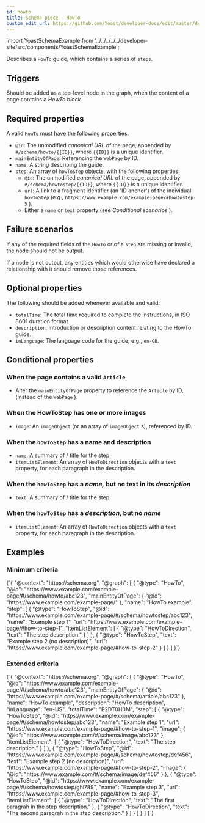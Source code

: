 ```yaml
---
id: howto
title: Schema piece - HowTo
custom_edit_url: https://github.com/Yoast/developer-docs/edit/master/docs/features/schema/pieces/howto.md
---
```

import YoastSchemaExample from '../../../../../developer-site/src/components/YoastSchemaExample';

Describes a `HowTo` guide, which contains a series of `steps`.

## Triggers
Should be added as a top-level node in the graph, when the content of a page contains a *HowTo block*.

## Required properties
A valid `HowTo` must have the following properties.

* `@id`: The unmodified  *canonical URL*  of the page, appended by `#/schema/howto/{{ID}}`, where `{{ID}}` is a unique identifier.
* `mainEntityOfPage`: Referencing the `WebPage` by ID.
* `name`: A string describing the guide.
* `step`: An array of `howToStep` objects, with the following properties:
	* `@id`: The unmodified  *canonical URL*  of the page, appended by `#/schema/howtostep/{{ID}}`, where `{{ID}}` is a unique identifier.
	* `url`: A link to a fragment identifier (an 'ID anchor') of the individual `howToStep` (e.g., `https://www.example.com/example-page/#howtostep-5` ).
	* Either a `name` or `text` property (see *Conditional scenarios* ).

## Failure scenarios
If any of the required fields of the `HowTo` or of a `step` are missing or invalid, the node should not be output.

If a node is not output, any entities which would otherwise have declared a relationship with it should remove those references.

## Optional properties
The following should be added whenever available and valid:

* `totalTime`: The total time required to complete the instructions, in ISO 8601 duration format.
* `description`: Introduction or description content relating to the HowTo guide.
* `inLanguage`: The language code for the guide; e.g., `en-GB`.

## Conditional properties
### When the page contains a valid `Article`

* Alter the `mainEntityOfPage` property to reference the `Article` by ID, (instead of the `WebPage` ).

### When the HowToStep has one or more images
* `image`: An `imageObject` (or an array of `imageObject` s), referenced by ID.

### When the `howToStep` has a name and description
* `name`: A summary of / title for the step.
* `itemListElement`: An array of `HowToDirection` objects with a `text` property, for each paragraph in the description.

### When the `howToStep` has a *name,* but no text in its *description*
* `text`: A summary of / title for the step.

### When the `howToStep` has a *description*, but no *name*
* `itemListElement`: An array of `HowToDirection` objects with a `text` property, for each paragraph in the description.

## Examples
### Minimum criteria

<YoastSchemaExample>
{`{
      "@context": "https://schema.org",
      "@graph": [
          {
              "@type": "HowTo",
              "@id": "https://www.example.com/example-page/#/schema/howto/abc123",
              "mainEntityOfPage": {
                  "@id": "https://www.example.com/example-page/"
              },
              "name": "HowTo example",
              "step": [
                  {
                      "@type": "HowToStep",
                      "@id": "https://www.example.com/example-page/#/schema/howtostep/abc123",
                      "name": "Example step 1",
                      "url": "https://www.example.com/example-page/#how-to-step-1",
                      "itemListElement": [
                          {
                              "@type": "HowToDirection",
                              "text": "The step description."
                          }
                      ]
                  },
                  {
                      "@type": "HowToStep",
                      "text": "Example step 2 (no description)",
                      "url": "https://www.example.com/example-page/#how-to-step-2"
                  }
              ]
          }
      ]
  }`}
</YoastSchemaExample>

### Extended criteria

<YoastSchemaExample>
{`{
      "@context": "https://schema.org",
      "@graph": [
          {
              "@type": "HowTo",
              "@id": "https://www.example.com/example-page/#/schema/howto/abc123",
              "mainEntityOfPage": {
                  "@id": "https://www.example.com/example-page/#/schema/article/abc123"
              },
              "name": "HowTo example",
              "description": "HowTo description",
              "inLanguage": "en-US",
              "totalTime": "P2DT0H0M",
              "step": [
                  {
                      "@type": "HowToStep",
                      "@id": "https://www.example.com/example-page/#/schema/howtostep/abc123",
                      "name": "Example step 1",
                      "url": "https://www.example.com/example-page/#how-to-step-1",
                      "image": {
                          "@id": "https://www.example.com/#/schema/image/abc123"
                      },
                      "itemListElement": [
                          {
                              "@type": "HowToDirection",
                              "text": "The step description."
                          }
                      ]
                  },
                  {
                      "@type": "HowToStep",
                      "@id": "https://www.example.com/example-page/#/schema/howtostep/def456",
                      "text": "Example step 2 (no description)",
                      "url": "https://www.example.com/example-page/#how-to-step-2",
                      "image": {
                          "@id": "https://www.example.com/#/schema/image/def456"
                      }
                  },
                  {
                      "@type": "HowToStep",
                      "@id": "https://www.example.com/example-page/#/schema/howtostep/ghi789",
                      "name": "Example step 3",
                      "url": "https://www.example.com/example-page/#how-to-step-3",
                      "itemListElement": [
                          {
                              "@type": "HowToDirection",
                              "text": "The first paragrah in the step description."
                          },
                          {
                              "@type": "HowToDirection",
                              "text": "The second paragrah in the step description."
                          }
                      ]
                  }
              ]
          }
      ]
  }`}
</YoastSchemaExample>
